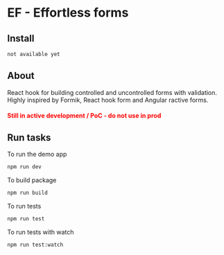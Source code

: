# EF - Effortless forms

## Install

```sh
not available yet
```

## About

React hook for building controlled and uncontrolled forms with validation. Highly inspired by Formik, React hook form and Angular ractive forms.

<h4 style="color:red">
    Still in active development / PoC - do not use in prod
</h4>

## Run tasks

To run the demo app

```sh
npm run dev
```

To build package

```sh
npm run build
```

To run tests

```sh
npm run test
```

To run tests with watch

```sh
npm run test:watch
```
